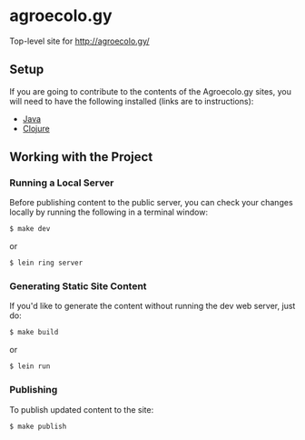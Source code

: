 # agroecolo.gy

Top-level site for http://agroecolo.gy/

## Setup

If you are going to contribute to the contents of the Agroecolo.gy sites, you will need
to have the following installed (links are to instructions):

* [Java](https://www.java.com/en/download/help/index_installing.xml)
* [Clojure](http://clojure.org/getting_started)


## Working with the Project

### Running a Local Server

Before publishing content to the public server, you can check your changes
locally by running the following in a terminal window:

```bash
$ make dev
```

or

```bash
$ lein ring server
```

### Generating Static Site Content

If you'd like to generate the content without running the dev web server, just do:

```bash
$ make build
```

or

```bash
$ lein run
```

### Publishing

To publish updated content to the site:

```bash
$ make publish
```
